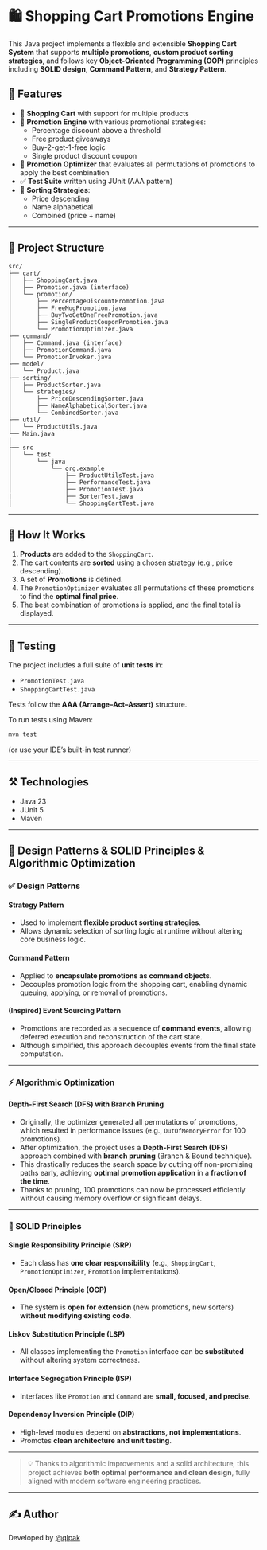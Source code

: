# 🛍️ Shopping Cart Promotions Engine

This Java project implements a flexible and extensible **Shopping Cart System** that supports **multiple promotions**, **custom product sorting strategies**, and follows key **Object-Oriented Programming (OOP)** principles including **SOLID design**, **Command Pattern**, and **Strategy Pattern**.

## 📌 Features

- 🛒 **Shopping Cart** with support for multiple products
- 🎯 **Promotion Engine** with various promotional strategies:
  - Percentage discount above a threshold
  - Free product giveaways
  - Buy-2-get-1-free logic
  - Single product discount coupon
- 🧮 **Promotion Optimizer** that evaluates all permutations of promotions to apply the best combination
- ✅ **Test Suite** written using JUnit (AAA pattern)
- 🔀 **Sorting Strategies**:
  - Price descending
  - Name alphabetical
  - Combined (price + name)

---

## 📂 Project Structure

```
src/
├── cart/
│   ├── ShoppingCart.java
│   ├── Promotion.java (interface)
│   └── promotion/
│       ├── PercentageDiscountPromotion.java
│       ├── FreeMugPromotion.java
│       ├── BuyTwoGetOneFreePromotion.java
│       ├── SingleProductCouponPromotion.java
│       └── PromotionOptimizer.java
├── command/
│   ├── Command.java (interface)
│   ├── PromotionCommand.java
│   └── PromotionInvoker.java
├── model/
│   └── Product.java
├── sorting/
│   ├── ProductSorter.java
│   └── strategies/
│       ├── PriceDescendingSorter.java
│       ├── NameAlphabeticalSorter.java
│       └── CombinedSorter.java
├── util/
│   └── ProductUtils.java
└── Main.java
|
├── src
│   └── test
│       └── java
│           └── org.example
│               ├── ProductUtilsTest.java
│               ├── PerformanceTest.java
│               ├── PromotionTest.java
|               ├── SorterTest.java
│               └── ShoppingCartTest.java
```

---

## 🚀 How It Works

1. **Products** are added to the `ShoppingCart`.
2. The cart contents are **sorted** using a chosen strategy (e.g., price descending).
3. A set of **Promotions** is defined.
4. The `PromotionOptimizer` evaluates all permutations of these promotions to find the **optimal final price**.
5. The best combination of promotions is applied, and the final total is displayed.

---

## 🧪 Testing

The project includes a full suite of **unit tests** in:

- `PromotionTest.java`
- `ShoppingCartTest.java`

Tests follow the **AAA (Arrange–Act–Assert)** structure.

To run tests using Maven:

```bash
mvn test
```

(or use your IDE’s built-in test runner)

---

## ⚒️ Technologies

- Java 23
- JUnit 5
- Maven

---

## 🧠 Design Patterns & SOLID Principles & Algorithmic Optimization

### ✅ Design Patterns

#### Strategy Pattern
- Used to implement **flexible product sorting strategies**.
- Allows dynamic selection of sorting logic at runtime without altering core business logic.

#### Command Pattern
- Applied to **encapsulate promotions as command objects**.
- Decouples promotion logic from the shopping cart, enabling dynamic queuing, applying, or removal of promotions.

#### (Inspired) Event Sourcing Pattern
- Promotions are recorded as a sequence of **command events**, allowing deferred execution and reconstruction of the cart state.
- Although simplified, this approach decouples events from the final state computation.

---

### ⚡ Algorithmic Optimization

#### Depth-First Search (DFS) with Branch Pruning
- Originally, the optimizer generated all permutations of promotions, which resulted in performance issues (e.g., `OutOfMemoryError` for 100 promotions).
- After optimization, the project uses a **Depth-First Search (DFS)** approach combined with **branch pruning** (Branch & Bound technique).
- This drastically reduces the search space by cutting off non-promising paths early, achieving **optimal promotion application** in a **fraction of the time**.
- Thanks to pruning, 100 promotions can now be processed efficiently without causing memory overflow or significant delays.

---

### 🧱 SOLID Principles

#### Single Responsibility Principle (SRP)
- Each class has **one clear responsibility** (e.g., `ShoppingCart`, `PromotionOptimizer`, `Promotion` implementations).

#### Open/Closed Principle (OCP)
- The system is **open for extension** (new promotions, new sorters) **without modifying existing code**.

#### Liskov Substitution Principle (LSP)
- All classes implementing the `Promotion` interface can be **substituted** without altering system correctness.

#### Interface Segregation Principle (ISP)
- Interfaces like `Promotion` and `Command` are **small, focused, and precise**.

#### Dependency Inversion Principle (DIP)
- High-level modules depend on **abstractions, not implementations**.
- Promotes **clean architecture and unit testing**.

---

> 💡 Thanks to algorithmic improvements and a solid architecture, this project achieves **both optimal performance and clean design**, fully aligned with modern software engineering practices.

---

## ✍ Author

Developed by [@qlpak](https://github.com/qlpak)

